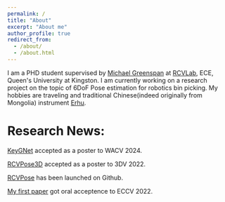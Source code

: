 ```yaml
---
permalink: /
title: "About"
excerpt: "About me"
author_profile: true
redirect_from: 
  - /about/
  - /about.html
---
```


I am a PHD student supervised by [Michael Greenspan](https://smithengineering.queensu.ca/directory/faculty/michael-greenspan.html) at [RCVLab](https://rcvlab.engineering.queensu.ca/), ECE, Queen's University at Kingston. I am currently working on a research project on the topic of 6DoF Pose estimation for robotics bin picking. My hobbies are traveling and traditional Chinese(indeed originally from Mongolia) instrument [Erhu](https://en.wikipedia.org/wiki/Erhu).


Research News:
===
[KeyGNet](https://aaronwool.github.io/publication/keygnet) accepted as a poster to WACV 2024.

[RCVPose3D](https://aaronwool.github.io/publication/ckvpose) accepted as a poster to 3DV 2022.

[RCVPose](https://github.com/aaronWool/rcvpose) has been launched on Github.

[My first paper](https://aaronwool.github.io/publication/rcvpose) got oral acceptence to ECCV 2022.
